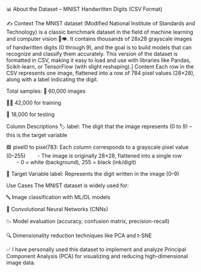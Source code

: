 📊 About the Dataset – MNIST Handwritten Digits (CSV Format)

✍️ Context
The MNIST dataset (Modified National Institute of Standards and Technology) is a classic benchmark dataset in the field of machine learning and computer vision 🧠👁️.
It contains thousands of 28x28 grayscale images of handwritten digits (0 through 9), and the goal is to build models that can recognize and classify them accurately.
This version of the dataset is formatted in CSV, making it easy to load and use with libraries like Pandas, Scikit-learn, or TensorFlow (with slight reshaping).]
  Content
Each row in the CSV represents one image, flattened into a row of 784 pixel values (28×28), along with a label indicating the digit.

Total samples: 🧾 60,000 images

🏋️‍♂️ 42,000 for training

🧪 18,000 for testing

Column Descriptions
🏷️ label: The digit that the image represents (0 to 9) – this is the target variable

🟦 pixel0 to pixel783: Each column corresponds to a grayscale pixel value (0–255)
  - The image is originally 28×28, flattened into a single row
  - 0 = white (background), 255 = black (ink/digit)

  🎯 Target Variable
label: Represents the digit written in the image (0–9)

 Use Cases
The MNIST dataset is widely used for:

🔤 Image classification with ML/DL models

🧠 Convolutional Neural Networks (CNNs)

📉 Model evaluation (accuracy, confusion matrix, precision-recall)

🔍 Dimensionality reduction techniques like PCA and t-SNE

✅ I have personally used this dataset to implement and analyze Principal Component Analysis (PCA) for visualizing and reducing high-dimensional image data.
